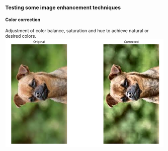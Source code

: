 ### Testing some image enhancement techniques

#### Color correction
Adjustment of color balance, saturation and hue to achieve natural or desired colors.
<img src="images/dog_color_corrected.png">
